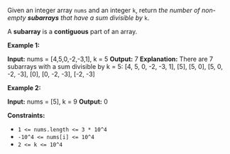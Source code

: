 
Given an integer array  `nums`  and an integer  `k`, return  _the number of non-empty  **subarrays**  that have a sum divisible by_ `k`.

A  **subarray**  is a  **contiguous**  part of an array.

**Example 1:**

**Input:** nums = [4,5,0,-2,-3,1], k = 5
**Output:** 7
**Explanation:** There are 7 subarrays with a sum divisible by k = 5:
[4, 5, 0, -2, -3, 1], [5], [5, 0], [5, 0, -2, -3], [0], [0, -2, -3], [-2, -3]

**Example 2:**

**Input:** nums = [5], k = 9
**Output:** 0

**Constraints:**

-   `1 <= nums.length <= 3 * 10^4`
-   `-10^4 <= nums[i] <= 10^4`
-   `2 <= k <= 10^4`
